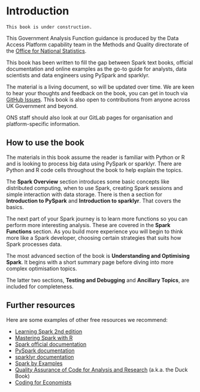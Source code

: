 # Introduction

```{warning}
This book is under construction.
```

This Government Analysis Function guidance is produced by the Data Access Platform capability team in the Methods and Quality directorate of the [Office for National Statistics](https://www.ons.gov.uk/).

This book has been written to fill the gap between Spark text books, official documentation and online examples as the go-to guide for analysts, data scientists and data engineers using PySpark and sparklyr.

The material is a living document, so will be updated over time. We are keen to hear your thoughts and feedback on the book, you can get in touch via [GitHub Issues](https://github.com/best-practice-and-impact/ons-spark/issues). This book is also open to contributions from anyone across UK Government and beyond.

ONS staff should also look at our GitLab pages for organisation and platform-specific information.

## How to use the book

The materials in this book assume the reader is familiar with Python or R and is looking to process big data using PySpark or sparklyr. There are Python and R code cells throughout the book to help explain the topics.

The **Spark Overview** section introduces some basic concepts like distributed computing, when to use Spark, creating Spark sessions and simple interaction with data storage. There is then a section for **Introduction to PySpark** and **Introduction to sparklyr**. That covers the basics.

The next part of your Spark journey is to learn more functions so you can perform more interesting analysis. These are covered in the **Spark Functions** section. As you build more experience you will begin to think more like a Spark developer, choosing certain strategies that suits how Spark processes data.

The most advanced section of the book is **Understanding and Optimising Spark**. It begins with  a short summary page before diving into more complex optimisation topics.

The latter two sections, **Testing and Debugging** and **Ancillary Topics**, are included for completeness.

## Further resources

Here are some examples of other free resources we recommend:

- [Learning Spark 2nd edition](https://pages.databricks.com/rs/094-YMS-629/images/LearningSpark2.0.pdf?utm_medium=email&utm_source=databricks&utm_campaign=7014N0000026tqzQAA)
- [Mastering Spark with R](https://therinspark.com/index.html)
- [Spark official documentation](https://spark.apache.org/docs/latest/)
- [PySpark documentation](https://spark.apache.org/docs/latest/api/python/)
- [sparklyr documentation](https://spark.rstudio.com/)
- [Spark by Examples](https://sparkbyexamples.com/)
- [Quality Assurance of Code for Analysis and Research](https://best-practice-and-impact.github.io/qa-of-code-guidance/intro.html) (a.k.a. the Duck Book)
- [Coding for Economists](https://aeturrell.github.io/coding-for-economists/intro.html)
